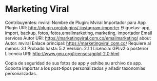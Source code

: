 # Marketing Viral
Contribuyentes: mviral Nombre de Plugin: Mviral Importador para App Plugin URI: http://plugin.pro/plugins/-instagram-importer Etiquetas: app, import, backup, fotos, fotos,emailmarketing, marketing, importador Email services Autor URI: https://marketingviral.com.co/emailmarketing/ about Autor: mviral Enlace principal: https://marketingviral.com.co/  Requiere al menos: 3.1 Probado hasta: 5.2 Versión: 2.1.1 Licencia: GPLv2 o posterior Licencia URI: http://www.gnu.org/licenses/gplpl-2.0.html

Copia de seguridad de sus fotos de app y exhibe su archivo de app. Soporta importar a los post-tipos personalizados y añadir taxonomías personalizadas.
 
